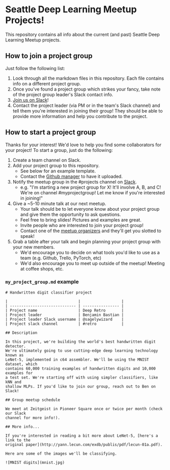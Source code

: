 # Seattle Deep Learning Meetup Projects!

This repository contains all info about the current (and past) Seattle Deep Learning Meetup projects.

## How to join a project group

Just follow the following list:

1. Look through all the markdown files in this repository. Each file contains info on a different project group.
2. Once you've found a project group which strikes your fancy, take note of the project group leader's Slack contact info.
3. [Join us on Slack](https://deepseattle.herokuapp.com)!
4. Contact the project leader (via PM or in the team's Slack channel) and tell them you're interested in joining their group! They should be able to provide more information and help you contribute to the project.

## How to start a project group

Thanks for your interest! We'd love to help you find some collaborators for your project! To start a group, just do the following:

1. Create a team channel on Slack.
2. Add your project group to this repository.
	* See below for an example template.
	* Contact the [Github manager](https://deepseattle.github.io) to have it uploaded.
3. Notify the meetup group in the #projects channel on [Slack](https://deepseattle.herokuapp.com).
	* e.g. "I'm starting a new project group for X! It'll involve A, B, and C! We're on channel #myprojectgroup! Let me know if you're interested in joining!"
4. Give a ~5-10 minute talk at our next meetup.
	* Your talk should be to let everyone know about your project group and give them the opportunity to ask questions.
	* Feel free to bring slides! Pictures and examples are great.
	* Invite people who are interested to join your project group!
	* Contact one of the [meetup organizers](https://deepseattle.github.io) and they'll get you slotted to speak!
5. Grab a table after your talk and begin planning your project group with your new members.
	* We'd encourage you to decide on what tools you'd like to use as a team (e.g. Github, Trello, PyTorch, etc)
	* We'd also encourage you to meet up outside of the meetup! Meeting at coffee shops, etc.

### `my_project_group.md` example

```
# Handwritten digit classifier project

|                               |                  |
| ----------------------------- | ---------------- |
| Project name                  | Deep Retro       |
| Project leader                | Benjamin Bastian |
| Project leader Slack username | @sagelywizard    |
| Project slack channel         | #retro           |

## Description

In this project, we're building the world's best handwritten digit detector.
We're ultimately going to use cutting-edge deep learning technology known as
LeNet-5, implemented in c64 assembler. We'll be using the MNIST dataset, which
contains 60,000 training examples of handwritten digits and 10,000 examples for
a test set. We're starting off with using simpler classifiers, like kNN and
shallow MLPs. If you'd like to join our group, reach out to Ben on Slack!

## Group meetup schedule

We meet at Zeitgeist in Pioneer Square once or twice per month (check our Slack
channel for more info!). 

## More info...

If you're interested in reading a bit more about LeNet-5, [here's a link to the
original paper](http://yann.lecun.com/exdb/publis/pdf/lecun-01a.pdf).

Here are some of the images we'll be classifying.

![MNIST digits](mnist.jpg)
```
